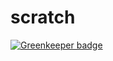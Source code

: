 # scratch

[![Greenkeeper badge](https://badges.greenkeeper.io/deancouch/scratch.svg)](https://greenkeeper.io/)
